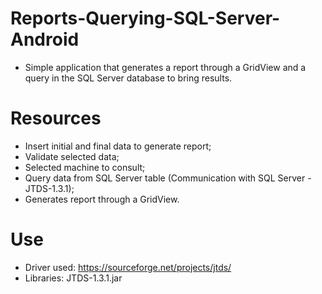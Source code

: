 # Reports-Querying-SQL-Server-Android

* Simple application that generates a report through a GridView and a query in the SQL Server database to bring results.

# Resources

* Insert initial and final data to generate report;
* Validate selected data;
* Selected machine to consult;
* Query data from SQL Server table (Communication with SQL Server - JTDS-1.3.1);
* Generates report through a GridView.

# Use

* Driver used: https://sourceforge.net/projects/jtds/
* Libraries: JTDS-1.3.1.jar
